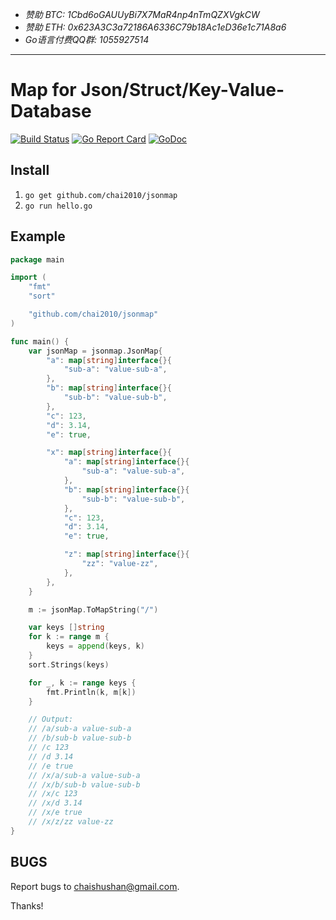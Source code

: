 - *赞助 BTC: 1Cbd6oGAUUyBi7X7MaR4np4nTmQZXVgkCW*
- *赞助 ETH: 0x623A3C3a72186A6336C79b18Ac1eD36e1c71A8a6*
- *Go语言付费QQ群: 1055927514*

----

# Map for Json/Struct/Key-Value-Database

[![Build Status](https://travis-ci.org/chai2010/jsonmap.svg)](https://travis-ci.org/chai2010/jsonmap)
[![Go Report Card](https://goreportcard.com/badge/github.com/chai2010/jsonmap)](https://goreportcard.com/report/github.com/chai2010/jsonmap)
[![GoDoc](https://godoc.org/github.com/chai2010/jsonmap?status.svg)](https://godoc.org/github.com/chai2010/jsonmap)

## Install

1. `go get github.com/chai2010/jsonmap`
2. `go run hello.go`

## Example

```go
package main

import (
	"fmt"
	"sort"

	"github.com/chai2010/jsonmap"
)

func main() {
	var jsonMap = jsonmap.JsonMap{
		"a": map[string]interface{}{
			"sub-a": "value-sub-a",
		},
		"b": map[string]interface{}{
			"sub-b": "value-sub-b",
		},
		"c": 123,
		"d": 3.14,
		"e": true,

		"x": map[string]interface{}{
			"a": map[string]interface{}{
				"sub-a": "value-sub-a",
			},
			"b": map[string]interface{}{
				"sub-b": "value-sub-b",
			},
			"c": 123,
			"d": 3.14,
			"e": true,

			"z": map[string]interface{}{
				"zz": "value-zz",
			},
		},
	}

	m := jsonMap.ToMapString("/")

	var keys []string
	for k := range m {
		keys = append(keys, k)
	}
	sort.Strings(keys)

	for _, k := range keys {
		fmt.Println(k, m[k])
	}

	// Output:
	// /a/sub-a value-sub-a
	// /b/sub-b value-sub-b
	// /c 123
	// /d 3.14
	// /e true
	// /x/a/sub-a value-sub-a
	// /x/b/sub-b value-sub-b
	// /x/c 123
	// /x/d 3.14
	// /x/e true
	// /x/z/zz value-zz
}
```

## BUGS

Report bugs to <chaishushan@gmail.com>.

Thanks!
